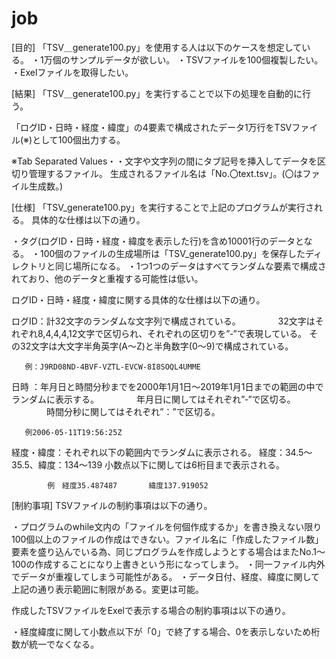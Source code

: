 # job

[目的]
「TSV＿generate100.py」を使用する人は以下のケースを想定している。
	・1万個のサンプルデータが欲しい。
	・TSVファイルを100個複製したい。
	・Exelファイルを取得したい。

[結果]
「TSV＿generate100.py」を実行することで以下の処理を自動的に行う。

「ログID・日時・経度・緯度」の4要素で構成されたデータ1万行をTSVファイル(※)として100個出力する。

※Tab Separated Values・・文字や文字列の間にタブ記号を挿入してデータを区切り管理するファイル。
生成されるファイル名は「No.〇text.tsv」。(〇はファイル生成数。)

[仕様]
「TSV_generate100.py」を実行することで上記のプログラムが実行される。
具体的な仕様は以下の通り。

・タグ(ログID・日時・経度・緯度を表示した行)を含め10001行のデータとなる。
・100個のファイルの生成場所は「TSV_generate100.py」を保存したディレクトリと同じ場所になる。
・1つ1つのデータはすべてランダムな要素で構成されており、他のデータと重複する可能性は低い。

ログID・日時・経度・緯度に関する具体的な仕様は以下の通り。

ログID：計32文字のランダムな文字列で構成されている。
　　　　32文字はそれぞれ8,4,4,4,12文字で区切られ、それぞれの区切りを”‐”で表現している。
       その32文字は大文字半角英字(A～Z)と半角数字(0～9)で構成されている。
        
       例：J9RD08ND-4BVF-VZTL-EVCW-8I8SOQL4UMME




日時  ：年月日と時間分秒までを2000年1月1日～2019年1月1日までの範囲の中でランダムに表示する。
　　　　年月日に関してはそれぞれ”‐”で区切る。
　　　　時間分秒に関してはそれぞれ”：”で区切る。

       例2006-05-11T19:56:25Z
       
経度・緯度：それぞれ以下の範囲内でランダムに表示される。
           経度：34.5～35.5、緯度：134～139
           小数点以下に関しては6桁目まで表示される。

            例　経度35.487487		緯度137.919052

[制約事項]
TSVファイルの制約事項は以下の通り。

・プログラムのwhile文内の「ファイルを何個作成するか」を書き換えない限り100個以上のファイルの作成はできない。ファイル名に「作成したファイル数」要素を盛り込んでいる為、同じプログラムを作成しようとする場合はまたNo.1～100の作成することになり上書きという形になってしまう。
・同一ファイル内外でデータが重複してしまう可能性がある。
・データ日付、経度、緯度に関して上記の通り表示範囲に制限がある。変更は可能。

作成したTSVファイルをExelで表示する場合の制約事項は以下の通り。

・経度緯度に関して小数点以下が「0」で終了する場合、0を表示しないため桁数が統一でなくなる。

